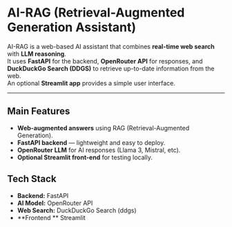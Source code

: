 #  AI-RAG (Retrieval-Augmented Generation Assistant)

AI-RAG is a web-based AI assistant that combines **real-time web search** with **LLM reasoning**.  
It uses **FastAPI** for the backend, **OpenRouter API** for responses, and **DuckDuckGo Search (DDGS)** to retrieve up-to-date information from the web.  
An optional **Streamlit app** provides a simple user interface.

---

##  Main Features

-  **Web-augmented answers** using RAG (Retrieval-Augmented Generation).  
-  **FastAPI backend** — lightweight and easy to deploy.  
-  **OpenRouter LLM** for AI responses (Llama 3, Mistral, etc).  
- **Optional Streamlit front-end** for testing locally.  


##  Tech Stack

- **Backend:** FastAPI  
- **AI Model:** OpenRouter API  
- **Web Search:** DuckDuckGo Search (ddgs)  
- **Frontend ** Streamlit  


